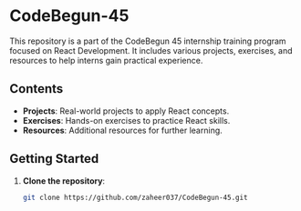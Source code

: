 # CodeBegun-45

This repository is a part of the CodeBegun 45 internship training program focused on React Development. It includes various projects, exercises, and resources to help interns gain practical experience.

## Contents

- **Projects**: Real-world projects to apply React concepts.
- **Exercises**: Hands-on exercises to practice React skills.
- **Resources**: Additional resources for further learning.


## Getting Started

1. **Clone the repository**:
   ```bash
   git clone https://github.com/zaheer037/CodeBegun-45.git